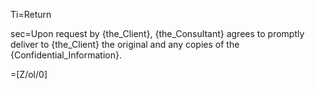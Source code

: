 Ti=Return

sec=Upon request by {the_Client}, {the_Consultant} agrees to promptly deliver to {the_Client} the original and any copies of the {Confidential_Information}.  

=[Z/ol/0]
